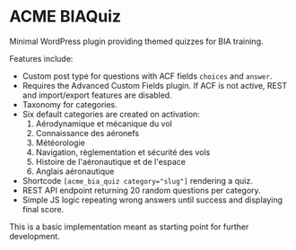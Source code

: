 # ACME BIAQuiz

Minimal WordPress plugin providing themed quizzes for BIA training.

Features include:
- Custom post type for questions with ACF fields `choices` and `answer`.
- Requires the Advanced Custom Fields plugin. If ACF is not active, REST and import/export features are disabled.
- Taxonomy for categories.
- Six default categories are created on activation:
  1. Aérodynamique et mécanique du vol
  2. Connaissance des aéronefs
  3. Météorologie
  4. Navigation, règlementation et sécurité des vols
  5. Histoire de l'aéronautique et de l'espace
  6. Anglais aéronautique
- Shortcode `[acme_bia_quiz category="slug"]` rendering a quiz.
- REST API endpoint returning 20 random questions per category.
- Simple JS logic repeating wrong answers until success and displaying final score.

This is a basic implementation meant as starting point for further development.
